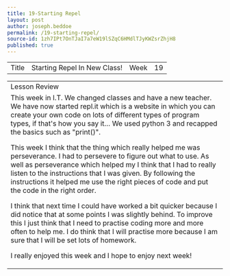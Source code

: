 ```yaml
---
title: 19-Starting Repel
layout: post
author: joseph.beddoe
permalink: /19-starting-repel/
source-id: 1zh7IPt7OnTJaI7a7eW19lSZqC6HMdlTJyKWZsrZhjH8
published: true
---
```

<table>
  <tr>
    <td>Title</td>
    <td>Starting Repel In New Class!
</td>
    <td>Week</td>
    <td>19</td>
  </tr>
</table>


<table>
  <tr>
    <td>Lesson Review</td>
  </tr>
  <tr>
    <td>This week in I.T. We changed classes and have a new teacher. We have now started repl.it which is a website in which you can create your own code on lots of different types of program types, if that's how you say it… We used python 3 and recapped the basics such as "print()".

This week I think that the thing which really helped me was perseverance. I had to persevere to figure out what to use. As well as perseverance which helped my I think that I had to really listen to the instructions that I was given. By following the instructions it helped me use the right pieces of code and put the code in the right order.

I think that next time I could have worked a bit quicker because I did notice that at some points I was slightly behind. To improve this I just think that I need to practise coding more and more often to help me. I do think that I will practise more because I am sure that I will be set lots of homework.

I really enjoyed this week and I hope to enjoy next week! </td>
  </tr>
</table>


 

